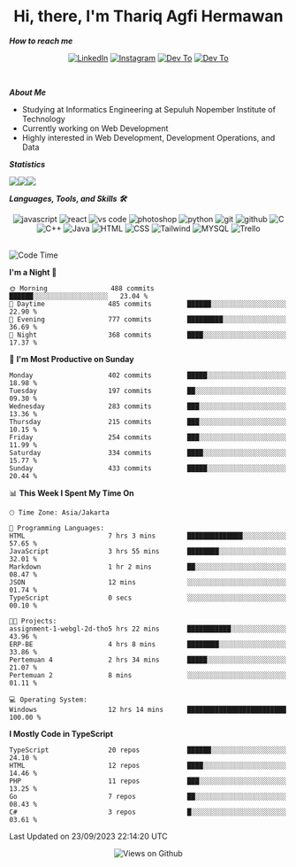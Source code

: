 <div align="center">
  <h1>Hi, there, I'm Thariq Agfi Hermawan</h1>
</div>


***How to reach me***
<p align='center'>
   <a href="https://www.linkedin.com/in/thariqagfihermawan" target="_blank"><img src="https://img.shields.io/badge/LinkedIn-0077B5?style=for-the-badge&logo=linkedin&logoColor=white" alt="LinkedIn"></a>
   <a href="https://www.instagram.com/thoriqagfi" target="_blank"><img src="https://img.shields.io/badge/Instagram-E4405F?style=for-the-badge&logo=instagram&logoColor=white" alt="Instagram"></a>
   <a href="https://medium.com/@thoriq.aghfi60" target="_blank"><img src="https://img.shields.io/badge/Medium-12100E?style=for-the-badge&logo=medium&logoColor=white" alt="Dev To"></a>
   <a href="https://linktr.ee/thoriqagfi" target="_blank"><img src="https://img.shields.io/badge/linktree-1de9b6?style=for-the-badge&logo=linktree&logoColor=white" alt="Dev To"></a>
</p>

<br>

***About Me***
- Studying at Informatics Engineering at Sepuluh Nopember Institute of Technology
- Currently working on Web Development
- Highly interested in Web Development, Development Operations, and Data

***Statistics***

<!-- [![GitHub Streak](http://github-readme-streak-stats.herokuapp.com?user=thoriqagfi&theme=dark)](https://git.io/streak-stats) -->

<div align="center">
  <div style="display: flex;">
    <img src="http://github-readme-streak-stats.herokuapp.com?user=thoriqagfi&theme=chartreuse-dark"/>
    <img src="https://github-readme-stats.vercel.app/api/top-langs/?username=thoriqagfi&layout=compact&&theme=chartreuse-dark&langs_count=8)](https://github.com/thoriqagfi"/>
    <img src="https://github-readme-stats.vercel.app/api?username=thoriqagfi&show_icons=true&theme=chartreuse-dark"/>
  </div>
</div>

<!-- [![Top Langs](https://github-readme-stats.vercel.app/api/top-langs/?username=thoriqagfi&layout=compact&&theme=chartreuse-dark&langs_count=8)](https://github.com/thoriqagfi)
< ![Agfi's GitHub stats](https://github-readme-stats.vercel.app/api?username=thoriqagfi&show_icons=true&theme=chartreuse-dark) -->

***Languages, Tools, and Skills 🛠***

  <div align="center">
    <img src="https://img.shields.io/badge/JavaScript-F7DF1E?style=for-the-badge&logo=javascript&logoColor=black" alt="javascript" />
    <img src="https://img.shields.io/badge/React-61DAFB?style=for-the-badge&logo=react&logoColor=black" alt="react" />
    <img src="https://img.shields.io/badge/vs%20code-007ACC?style=for-the-badge&logo=visual%20studio%20code&logoColor=white" alt="vs code" />
    <img src="https://img.shields.io/badge/adobe%20photoshop-31A8FF?style=for-the-badge&logo=adobe%20photoshop&logoColor=white" alt="photoshop" />
    <img src="https://img.shields.io/badge/python-3776AB?style=for-the-badge&logo=python&logoColor=white" alt="python" />
    <img src="https://img.shields.io/badge/Git-F05032?style=for-the-badge&logo=git&logoColor=white" alt="git" />
    <img src="https://img.shields.io/badge/GitHub-100000?style=for-the-badge&logo=github&logoColor=white" alt="github" />
    <img src="https://img.shields.io/badge/c-%2300599C.svg?style=for-the-badge&logo=c&logoColor=white" alt="C" />
    <img src="https://img.shields.io/badge/c++-%2300599C.svg?style=for-the-badge&logo=c%2B%2B&logoColor=white" alt="C++" />
    <img src="https://img.shields.io/badge/Java-ED8B00?style=for-the-badge&logo=java&logoColor=white" alt="Java"/>
    <img src="https://img.shields.io/badge/HTML5-E34F26?style=for-the-badge&logo=html5&logoColor=white" alt="HTML" />
    <img src="https://img.shields.io/badge/CSS-239120?&style=for-the-badge&logo=css3&logoColor=white" alt ="CSS" />
    <img src="https://img.shields.io/badge/tailwindcss-%2338B2AC.svg?style=for-the-badge&logo=tailwind-css&logoColor=white" alt="Tailwind" />
    <img src="https://img.shields.io/badge/MySQL-00000F?style=for-the-badge&logo=mysql&logoColor=white" alt="MYSQL" />
    <img src="https://img.shields.io/badge/Trello-%23026AA7.svg?style=for-the-badge&logo=Trello&logoColor=white" alt="Trello" />
  </div><br>

<!--START_SECTION:waka-->
![Code Time](http://img.shields.io/badge/Code%20Time-664%20hrs%206%20mins-blue)

**I'm a Night 🦉** 

```text
🌞 Morning                488 commits         ██████░░░░░░░░░░░░░░░░░░░   23.04 % 
🌆 Daytime                485 commits         ██████░░░░░░░░░░░░░░░░░░░   22.90 % 
🌃 Evening                777 commits         █████████░░░░░░░░░░░░░░░░   36.69 % 
🌙 Night                  368 commits         ████░░░░░░░░░░░░░░░░░░░░░   17.37 % 
```
📅 **I'm Most Productive on Sunday** 

```text
Monday                   402 commits         █████░░░░░░░░░░░░░░░░░░░░   18.98 % 
Tuesday                  197 commits         ██░░░░░░░░░░░░░░░░░░░░░░░   09.30 % 
Wednesday                283 commits         ███░░░░░░░░░░░░░░░░░░░░░░   13.36 % 
Thursday                 215 commits         ███░░░░░░░░░░░░░░░░░░░░░░   10.15 % 
Friday                   254 commits         ███░░░░░░░░░░░░░░░░░░░░░░   11.99 % 
Saturday                 334 commits         ████░░░░░░░░░░░░░░░░░░░░░   15.77 % 
Sunday                   433 commits         █████░░░░░░░░░░░░░░░░░░░░   20.44 % 
```


📊 **This Week I Spent My Time On** 

```text
🕑︎ Time Zone: Asia/Jakarta

💬 Programming Languages: 
HTML                     7 hrs 3 mins        ██████████████░░░░░░░░░░░   57.65 % 
JavaScript               3 hrs 55 mins       ████████░░░░░░░░░░░░░░░░░   32.01 % 
Markdown                 1 hr 2 mins         ██░░░░░░░░░░░░░░░░░░░░░░░   08.47 % 
JSON                     12 mins             ░░░░░░░░░░░░░░░░░░░░░░░░░   01.74 % 
TypeScript               0 secs              ░░░░░░░░░░░░░░░░░░░░░░░░░   00.10 % 

🐱‍💻 Projects: 
assignment-1-webgl-2d-tho5 hrs 22 mins       ███████████░░░░░░░░░░░░░░   43.96 % 
ERP-BE                   4 hrs 8 mins        ████████░░░░░░░░░░░░░░░░░   33.86 % 
Pertemuan 4              2 hrs 34 mins       █████░░░░░░░░░░░░░░░░░░░░   21.07 % 
Pertemuan 2              8 mins              ░░░░░░░░░░░░░░░░░░░░░░░░░   01.11 % 

💻 Operating System: 
Windows                  12 hrs 14 mins      █████████████████████████   100.00 % 
```

**I Mostly Code in TypeScript** 

```text
TypeScript               20 repos            ██████░░░░░░░░░░░░░░░░░░░   24.10 % 
HTML                     12 repos            ████░░░░░░░░░░░░░░░░░░░░░   14.46 % 
PHP                      11 repos            ███░░░░░░░░░░░░░░░░░░░░░░   13.25 % 
Go                       7 repos             ██░░░░░░░░░░░░░░░░░░░░░░░   08.43 % 
C#                       3 repos             █░░░░░░░░░░░░░░░░░░░░░░░░   03.61 % 
```




 Last Updated on 23/09/2023 22:14:20 UTC
<!--END_SECTION:waka-->

<div align="center">
<img src="https://komarev.com/ghpvc/?username=thoriqagfi&color=blue" alt="Views on Github" />
</div>